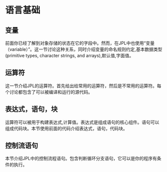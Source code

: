 # 语言基础

## 变量

前面你已经了解到对象存储的状态在它的字段中。然而，在JPL中也使用“变量（variable）”。这一节讨论这种关系，同时介绍变量的命名规则约定,基本数据类型(primitive types, character strings, and arrays),默认值,字面值。

## 运算符

这一节介绍JPL的运算符。首先给出给常用的运算符，然后是不常用的运算符。每个讨论都包含了可以被编译和运行的源代码。

## 表达式，语句，块

运算符可以被用于构建表达式,计算值。表达式是组成语句的核心组件。语句可以组成代码块。本节使用前面的代码介绍表达式，语句，代码块。

## 控制流语句

本节介绍JPL中的控制流程语句。包含判断循环分支语句，它可以是你的程序有条件的执行。
